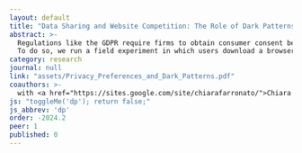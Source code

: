 ```yaml
---
layout: default
title: "Data Sharing and Website Competition: The Role of Dark Patterns"
abstract: >-
  Regulations like the GDPR require firms to obtain consumer consent before using data. In response, some firms employ "dark patterns" &mdash; interface designs that nudge consumers to share data. We study the causal effects of these designs and how they vary across individuals and firms. 
  To do so, we run a field experiment in which users download a browser extension that randomizes cookie consent interface designs as users browse the Internet. We find that consumers accept all cookies more than half of the time in the absence of dark patterns. Hiding consent options behind an additional click is the most effective dark pattern, while designs that only manipulate visual elements have smaller effects. Larger and better-known firms have moderately higher consent rates than other firms, giving them a slight competitive advantage. However, the effects of dark patterns do not vary systematically across site popularity. We find no evidence that frequent pop-ups increase choice fatigue. 
category: research
journal: null
link: "assets/Privacy_Preferences_and_Dark_Patterns.pdf"
coauthors: >-
  with <a href="https://sites.google.com/site/chiarafarronato/">Chiara Farronato</a> and <a href="https://tesarylin.github.io/">Tesary Lin</a>
js: "toggleMe('dp'); return false;"
js_abbrev: 'dp'
order: -2024.2
peer: 1
published: 0
---
```

